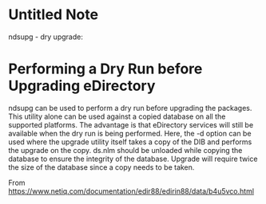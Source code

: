 # Untitled Note

ndsupg - dry upgrade:

# Performing a Dry Run before Upgrading eDirectory

ndsupg can be used to perform a dry run before upgrading the packages. This utility alone can be used against a copied database on all the supported platforms. The advantage is that eDirectory services will still be available when the dry run is being performed.
Here, the \-d option can be used where the upgrade utility itself takes a copy of the DIB and performs the upgrade on the copy. ds.nlm should be unloaded while copying the database to ensure the integrity of the database. Upgrade will require twice the size of the database since a copy needs to be taken.

From 
<https://www.netiq.com/documentation/edir88/edirin88/data/b4u5vco.html>
